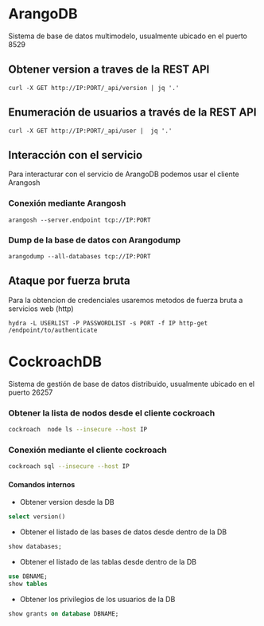 # ArangoDB
Sistema de base de datos multimodelo, usualmente ubicado en el puerto 8529
## Obtener version a traves de la REST API
```
curl -X GET http://IP:PORT/_api/version | jq '.'
```
## Enumeración de usuarios a través de la REST API
```
curl -X GET http://IP:PORT/_api/user |  jq '.'
```
## Interacción con el servicio
Para interacturar con el servicio de ArangoDB podemos usar el cliente Arangosh 
### Conexión mediante Arangosh
```
arangosh --server.endpoint tcp://IP:PORT
```
### Dump de la base de datos con Arangodump
```
arangodump --all-databases tcp://IP:PORT
```
## Ataque por fuerza bruta
Para la obtencion de credenciales usaremos metodos de fuerza bruta a servicios web (http) 
```
hydra -L USERLIST -P PASSWORDLIST -s PORT -f IP http-get /endpoint/to/authenticate
```
# CockroachDB
Sistema de gestión de base de datos distribuido, usualmente ubicado en el puerto 26257
### Obtener la lista de nodos desde el cliente cockroach
```bash
cockroach  node ls --insecure --host IP
```
### Conexión mediante el cliente cockroach
```bash
cockroach sql --insecure --host IP
```
#### Comandos internos
* Obtener version desde la DB
```sql
select version()
```
* Obtener el listado de las bases de datos desde dentro de la DB
```sql
show databases;
```
* Obtener el listado de las tablas desde dentro de la DB
```sql
use DBNAME;
show tables
```
* Obtener los privilegios de los usuarios de la DB 
```sql
show grants on database DBNAME;
```


